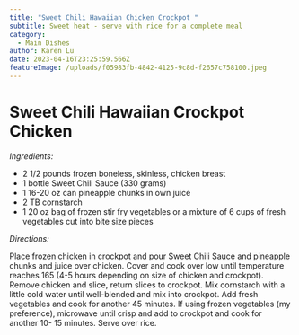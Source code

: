 ```yaml
---
title: "Sweet Chili Hawaiian Chicken Crockpot "
subtitle: Sweet heat - serve with rice for a complete meal
category:
  - Main Dishes
author: Karen Lu
date: 2023-04-16T23:25:59.566Z
featureImage: /uploads/f05983fb-4842-4125-9c8d-f2657c758100.jpeg
---
```

# Sweet Chili Hawaiian Crockpot Chicken

*Ingredients:*

* 2 1/2 pounds frozen boneless, skinless, chicken breast
* 1 bottle Sweet Chili Sauce (330 grams)
* 1 16-20 oz can pineapple chunks in own juice
* 2 TB cornstarch 
* 1 20 oz bag of frozen stir fry vegetables or a mixture of 6 cups of fresh vegetables cut into bite size pieces

*Directions:*

Place frozen chicken in crockpot and pour Sweet Chili Sauce and pineapple chunks and juice over chicken.  Cover and cook over low until temperature reaches 165 (4-5 hours depending on size of chicken and crockpot).  Remove chicken and slice, return slices to crockpot.  Mix cornstarch with a little cold water until well-blended and mix into crockpot.  Add fresh vegetables and cook for another 45 minutes.  If using frozen vegetables (my preference), microwave until crisp and add to crockpot and cook for another 10- 15 minutes.  Serve over rice.

#